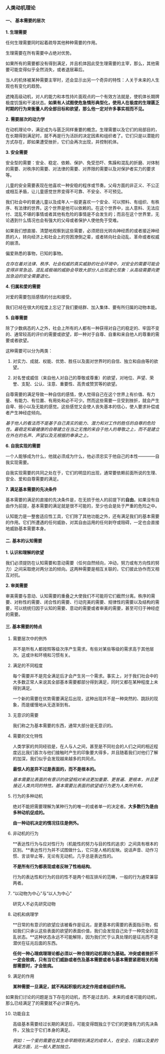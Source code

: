 ### 人类动机理论

#### 一、 基本需要的层次

**1. 生理需要**

任何生理需要同时起着疏导其他种种需要的作用。

生理需要在所有需要中占绝对优势。

如果所有的需要都没有得到满足，并且机体因此受生理需要的主宰，那么，其他需要可能变得似乎全然消失，或者退居幕后。

当人的机体被某种需要主宰时，还会显示出另一个奇异的特性：人关于未来的人生观也有变化的趋势。

遮掩高级动机，对人的能力和本性持片面观点的一个有效方法就是，使机体长期牌极度饥饿和干渴状态。**如果有人试图使危急情形典型化，使用人在极度的生理匮乏时期的行为来衡量人的全部目标和欲望，那么他一定对许多事实视而不见。**

**2. 需要层次的动力学**

在动机理论中，满足成为与匮乏同样重要的概念。生理需要以及它们的局部目的，在长期得到满足时，就不再是行为活跃的决定因素和组织者了。它们只是以潜能的方式存在，即如果遭受挫折，它们会再次出现，并控制机体。

**3. 安全需要**

安全型的需要：安全、稳定、依赖、保护、免受恐吓、焦躁和混乱的折磨、对体制的需要、对秩序的需要、对法律的需要、对界限的需要以及对保护者实力的要求等。

儿童的安全需要表现在他喜欢一种安稳的程序或节奏。父母方面的非正义、不公正或相互矛盾，让儿童感觉世界变得不可靠、不安全、不可预见。

我们社会中的普通儿童以及成年人一般更喜欢一个安全、可以预料、有组织、有秩序、有法律的世界。这个世界是他可以依赖的。在这个世界中，出人意料、无法应付、混乱不堪的事情或者其他有危险的事情是不会发生的；而且在这个世界里，无论遇到什么情况也会有强大的父母或者保护人使他免于受难。

如果我们想直接、清楚地观察到这些需要，必须把目光转向神经质的或者接近神经质的人，转向经济上和社会上的穷困潦倒之辈，或者转向社会动乱、革命或者权威的崩溃。

偏爱熟悉的事物，已知的事物。

*在存在着对法律、秩序、社会权威的真实威胁的社会环境中，对安全的需要可能会变得非常急迫。混乱或极端的威胁会导致大部分人出现退化现象：从高级需要向更加急迫的安全需要退化。*

**4. 归属和爱的需要**

对爱的需要包括感情的付出和接受。

我们已经在很大的程度上忘记了我们要结群、加入集体、要有所归属的动物本能。

**5. 自尊需要**

除了少数病态的人之外，社会上所有的人都有一种获得对自己的稳定的、牢固不变的、通常较高的评价的需要或欲望，即一种对于自尊、自重和来自他人的尊重的需要或者欲望。

这种需要可以分为两类：

1. 对实力、成就、权能、优势、胜任以及面对世界时的自信、独立和自由等的欲望。

2. 对名誉或威信（来自他人对自己的尊敬或尊重）的欲望，对地位、声望、荣誉、支配、公认、注意、重要性、高贵或赞赏等的欲望。

自尊需要的满足导致一种自信的感情，使人觉得自己在这个世界上有价值、有力量、有能力、有位置、有用处和必不可少。然而这些需要一旦受到挫折，就会产生自卑、弱小以及无能的感觉。这些感觉又会使人丧失基本的信心，使人要求补偿或者产生神经症倾向。

*基于他人的看法而不是基于自己真实的能力、潜力和对工作的胜任的自尊的危险性。最稳定和最健康的自尊建立在当之无愧的来自于他人的尊敬之上，而不是建立在外在的名声、声望以及无根据的奉承之上。*

**6. 自我实现的需要**

一个人能够成为什么，他就必须成为什么，他必须忠实于他自己的本性————自我实现需要。

自我实现需要的共同之处在于，它们的明显的出现，通常要依赖前面所说的生理、安全、爱和自尊需要的满足。

**7. 满足基本需要的先决条件**

基本需要的满足的直接的先决条件是，在无损于他人的前提下的**自由**。如果没有自由作为前提，基本需要的满足就是很不可能的，至少也会是处于严重的危险之中。

认知能力是一整套适应性工具，它们除了其他功能之外，还有满足我们的基本需要的作用。它们所遭遇的任何威胁，对其自由运用的任何剥夺或阻碍，一定也会直接地威胁基本需要本身。

#### 二. 基本的认知需要

**1. 认识和理解的欲望**

我们必须提防在认知需要和意动需要（任何自然倾向，冲动，努力或有方向性的努力）之间采取绝对两分法的倾向。这两种需要是相互关联的，它们彼此协作而又相互对抗。

**2. 审美需要**

审美需要与意动、认知需要的重叠之大使我们不可能将它们截然分离。秩序的需要、对称性的需要、闭合性的需要、行动完美的需要、规律性的需要以及结构的需要，可以统统归因于认知的需要、意动的需要或者审美的需要，甚至可归于神经症的需要。

#### 三. 基本需要的特点

1. 需要层次中的例外

    并不是所有人都按照等级次序产生需求。有些对某些等级的需求高于其他层次。这或许和环境和习惯有关。

2. 满足的不同程度

    每个需要并不是完全满足后才会产生另一个需求。事实上，对于我们社会中的大多数正常人来说其全部基本需要都部分得到满足，同时又都在某种程度上未得到满足。

    一个新的需要在优势需要满足后出现，这种出现并不是一种突然的、跳跃的现象，而是缓慢地从无逐渐到有。

3. 无意识的需要

    我们称之为基本需要的东西，通常大部分是无意识的。

4. 需要的文化特性

    人类学家的共同经验是，在人与人之间，甚至是不同社会的人们之间的相近程度远比我们首次与他们接触时产生的印象要大得多，并且随着我们对他们了解的加深，我们似乎会发现越来越多的共同点。
    
    **最惊人的差异不过是表面的，而不是根本的。**
    
    *基本需要比表面的有意识的欲望相对来说更加重要、更普遍、更根本，并且更接近人类共同的特性。基本需要比表面的欲望或行为更为人类所共有。*
    
5. 行为的多种动机

    绝对不能把需要理解为某种行为的唯一的或者单一的决定者。**大多数行为是由多种动机促成的。**
    
    **由一种动机决定的情况往往是例外。**
    
6. 非动机的行为

    **表达性行为与应对性行为（机能性的努力与目的性的追求）之间具有根本的区别。**表达性行为并不试图做什么，它只是人格的反映。说话声音、动作习惯、言谈举止等，无论有无动机，几乎总是表达性的。
    
    **不是所有行为都表现或者反映了性格结构**。

    行为的表达性和行为的目的性不是两个相互排斥的范畴，一般的行为通常兼容两者。
    
7. “以动物为中心”与“以人为中心”

    研究人不必先研究动物
    
8. 动机和病理学

    **日常的有意识的欲望应该被看作是征兆，是更基本的需要的表面指示物，假如我们只承认这些表面的欲望的表面价值，我们会发现自己处于一种完全的混乱状态。**这种状态永远不可能解除，因为我们忙于认真处理的是征兆而不是潜伏在征兆后面的东西。
    
    **任何一种心理病理理论都必须以一种合理的动机理论为基础。冲突或者挫折不一定会致病，只有当它们威胁或者伤及基本需要或者与基本需要紧密相关的局部需要时，才会致病。**
    
9. 满足的作用

   **某种需要一旦满足，就不再起积极的决定作用或者组织作用。**
   
  如果我们讨论的问题是当下存在的动机，而不是过去的、未来的或者可能的动机，那么已经满足了的需要就不必计算在内。
  
10. 功能自主

    高级基本需要经过长期的满足后，可能变得既独立于它们的更强有力的先决条件，又独立于它们本身的满足。 
    
    *例如：一个爱的需要在其生命早期得到满足的成年人，在安全、归属以及爱的满足方面，比一般人更加独立。*            